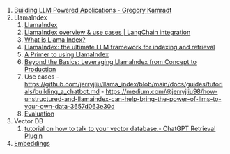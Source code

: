 1. [Building LLM Powered Applications - Gregory Kamradt](https://www.youtube.com/playlist?list=PLqZXAkvF1bPNQER9mLmDbntNfSpzdDIU5)
2. LlamaIndex
   1. [LlamaIndex](https://gpt-index.readthedocs.io/en/latest/)  
   2. [LlamaIndex overview & use cases | LangChain integration](https://www.youtube.com/watch?v=cNMYeW2mpBs)
   3. [What is Llama Index?](https://www.youtube.com/shorts/cOqRTkkaDn8)
   4. [LlamaIndex: the ultimate LLM framework for indexing and retrieval](https://towardsdatascience.com/llamaindex-the-ultimate-llm-framework-for-indexing-and-retrieval-fa588d8ca03e)
   5. [A Primer to using LlamaIndex](https://gpt-index.readthedocs.io/en/latest/guides/primer.html)
   6. [Beyond the Basics: Leveraging LlamaIndex from Concept to Production](https://docs.google.com/presentation/d/18CMbqQMTrwknXcq59at7eec_5SV6hK1N/edit#slide=id.g22e9ee96a87_0_116)
   7. Use cases
           - https://github.com/jerryjliu/llama_index/blob/main/docs/guides/tutorials/building_a_chatbot.md
           - https://medium.com/@jerryjliu98/how-unstructured-and-llamaindex-can-help-bring-the-power-of-llms-to-your-own-data-3657d063e30d
   8. [Evaluation](https://docs.llamaindex.ai/en/latest/core_modules/supporting_modules/evaluation/modules.html)
3. Vector DB
   1. [tutorial on how to talk to your vector database.- ChatGPT Retrieval Plugin](https://github.com/openai/chatgpt-retrieval-plugin)
4. [Embeddings](https://github.com/harirajeev/learn_LLMS/blob/main/Embeddings)
